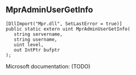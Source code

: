 ## MprAdminUserGetInfo

```
[DllImport("Mpr.dll", SetLastError = true)]
public static extern uint MprAdminUserGetInfo(
   string servername,
   string username,
   uint level,
   out IntPtr bufptr
);
```

Microsoft documentation: (TODO)
